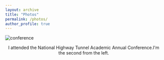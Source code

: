 ```yaml
---
layout: archive
title: "Photos"
permalink: /photos/
author_profile: true
---
```


![conference](http://renyuhao825.github.io/images/conference.jpg)
<center>I attended the National Highway Tunnel Academic Annual Conference.I'm the second from the left.</center>